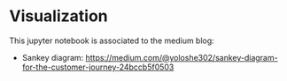 # Visualization

This jupyter notebook is associated to the medium blog:
- Sankey diagram: https://medium.com/@yoloshe302/sankey-diagram-for-the-customer-journey-24bccb5f0503
